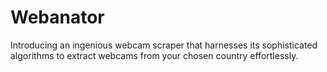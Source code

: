 # Webanator
Introducing an ingenious webcam scraper that harnesses its sophisticated algorithms to extract webcams from your chosen country effortlessly.
